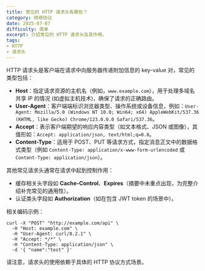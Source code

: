 ```yaml
---
title: 常见的 HTTP 请求头有哪些？
category: 网络协议
date: 2025-07-07
difficulty: 简单
excerpt: 介绍常见的 HTTP 请求头及其作用。
tags:
- HTTP
- 请求头
---
```

HTTP 请求头是客户端在请求中向服务器传递附加信息的 key-value 对，常见的类型包括：  
- **Host**：指定请求资源的主机名（例如，`www.example.com`），用于处理多域名共享 IP 的情况 (如虚拟主机技术)，确保了请求的正确路由。  
- **User-Agent**：客户端端标识浏览器类型、操作系统或设备信息，例如：`User-Agent: Mozilla/5.0 (Windows NT 10.0; Win64; x64) AppleWebKit/537.36 (KHTML, like Gecko) Chrome/123.0.0.0 Safari/537.36`。  
- **Accept**：表示客户端期望的响应内容类型（如文本格式、JSON 或图像），其值形如：`Accept: application/json, text/html;q=0.8`。  
- **Content-Type**：适用于 POST、PUT 等请求方式，指定消息正文中的数据格式类型（例如 `Content-Type: application/x-www-form-urlencoded` 或 `Content-Type: application/json`）。  

其他常见请求头通常在请求中起到控制作用：
- 缓存相关头字段如 **Cache-Control**、**Expires**（摘要中未重点出现，为完整介绍补充常见的通用性）。
- 认证类头字段如 **Authorization**（如在包含 JWT token 的场景中）。
  
相关编码示例：  
```
curl -X "POST" "http://example.com/api" \
  -H "Host: example.com" \
  -H "User-Agent: curl/8.2.1" \
  -H "Accept: */*" \
  -H "Content-Type: application/json" \
  -d '{ "name":"test" }'
```  

请注意，请求头的使用依赖于具体的 HTTP 协议方式场景。
